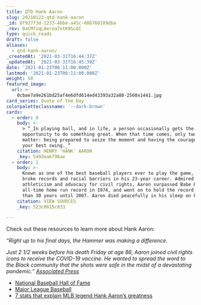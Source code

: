 ```yaml
---
title: QTD Hank Aaron
slug: 20210123-qtd-hank-aaron
_id: 8f927f3d-2233-4bbe-a45c-686760189dba
_rev: 0aCMfzqL0erea7otK9Sc8I
type: quick_reads
draft: false
aliases:
  - qtd-hank-aaron/
_createdAt: '2021-03-31T16:44:37Z'
_updatedAt: '2021-03-31T16:45:39Z'
date: '2021-01-23T06:11:00.000Z'
lastmod: '2021-01-23T06:11:00.000Z'
weight: 50
featured_image:
  url: >-
    0cbae7a9e261bd25af4e6dfd614ed43393a32a88-2560x1441.jpg
card_series: Quote of the Day
colorpaletteclassname: '--dark-brown'
cards:
  - order: 0
    body: >-
      > “_In playing ball, and in life, a person occasionally gets the
      opportunity to do something great. When that time comes, only two things
      matter: being prepared to seize the moment and having the courage to take
      your best swing._“
    citation: HENRY 'HANK' AARON
    _key: 5493ea6798ae
  - order: 1
    body: >-
      Known as one of the best baseball players ever to play the game, Aaron
      broke records and racial barriers in his 23-year career. Admired for his
      athleticism and advocacy for civil rights, Aaron surpassed Babe Ruth's
      all-time home run record in 1974, and went on to hold the record for more
      than 30 years until 2007. Aaron died peacefully in his sleep on Friday.
    citation: VIEW SOURCES
    _key: 523c0615c033

---
```

Check out these resources to learn more about Hank Aaron:

_“Right up to his final days, the Hammer was making a difference._

_Just 2 1/2 weeks before his death Friday at age 86, Aaron joined civil rights icons to receive the COVID-19 vaccine. He wanted to spread the word to the Black community that the shots were safe in the midst of a devastating pandemic.”_ [_Associated Press_](https://apnews.com/article/mlb-baseball-atlanta-braves-hank-aaron-coronavirus-pandemic-0fa32aff826d18bbeb9efedd42cd81a2)

* [National Baseball Hall of Fame](https://baseballhall.org/hall-of-famers/aaron-hank)
* [Major League Baseball](https://www.mlb.com/braves/news/hank-aaron-baseball-legend-dies)
* [7 stats that explain MLB legend Hank Aaron’s greatness](https://www.usatoday.com/story/sports/mlb/2021/01/22/hank-aaron-stats-mlb-baseball-legend-dies/6671178002/)